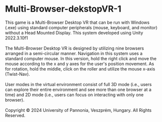 # Multi-Browser-dekstopVR-1
This game is a Multi-Browser Desktop VR that can be run with Windows (.exe) using standard computer peripherals (mouse, keyboard, and monitor) without a Head Mounted Display. This system developed using Unity 2022.3.10f1 <br><br>
The Multi-Browser Desktop VR is designed by utilizing nine browsers arranged in a semi-circular manner. Navigation in this system uses a standard computer mouse. In this version, hold the right click and move the mouse according to the x and y axes for the user's position movement. As for rotation, hold the middle, click on the roller and utilize the mouse x-axis (Twist-Nav).<br><br>
User modes in the virtual environment consist of full 3D mode (i.e., users can explore their entire environment and see more than one browser at a time) and 2D mode (i.e., users can focus on interacting with only one browser).<br><br>
Copyright © 2024 University of Pannonia, Veszprém, Hungary. All Rights Reserved.
